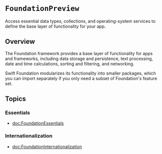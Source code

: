 # ``FoundationPreview``

Access essential data types, collections, and operating-system services to define the base layer of functionality for your app.

## Overview

The Foundation framework provides a base layer of functionality for apps and frameworks, including data storage and persistence, text processing, date and time calculations, sorting and filtering, and networking.

Swift Foundation modularizes its functionality into smaller packages, which you can import separately if you only need a subset of Foundation's feature set.

## Topics

### Essentials

- <doc:FoundationEssentials>

### Internationalization

- <doc:FoundationInternationalization>


